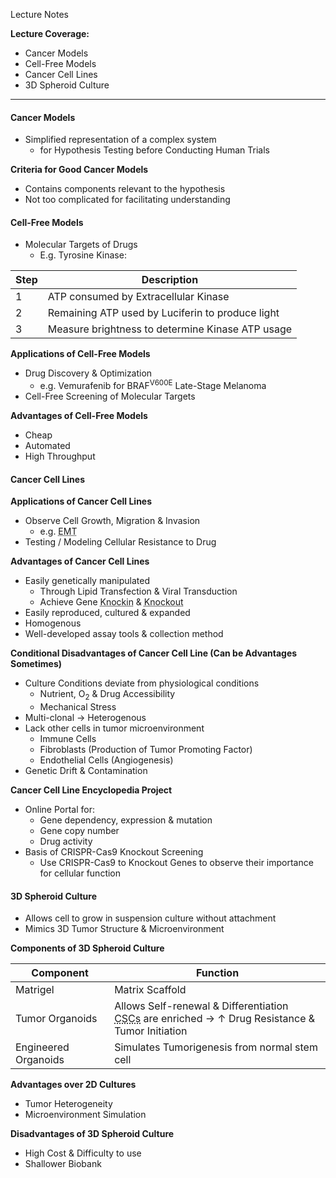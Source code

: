 Lecture Notes

**Lecture Coverage:**
- Cancer Models
- Cell-Free Models
- Cancer Cell Lines
- 3D Spheroid Culture

---
#### **Cancer Models**
- Simplified representation of a complex system
	- for Hypothesis Testing before Conducting Human Trials

**Criteria for Good Cancer Models**
- Contains components relevant to the hypothesis
- Not too complicated for facilitating understanding


#### **Cell-Free Models**
- Molecular Targets of Drugs
	- E.g. Tyrosine Kinase:

| Step | Description                                      |
| ---- | ------------------------------------------------ |
| 1    | ATP consumed by Extracellular Kinase             |
| 2    | Remaining ATP used by Luciferin to produce light |
| 3    | Measure brightness to determine Kinase ATP usage |

**Applications of Cell-Free Models**
- Drug Discovery & Optimization
	- e.g. Vemurafenib for BRAF<sup>V600E</sup> Late-Stage Melanoma
- Cell-Free Screening of Molecular Targets

**Advantages of Cell-Free Models**
- Cheap
- Automated
- High Throughput


#### **Cancer Cell Lines**
**Applications of Cancer Cell Lines**
- Observe Cell Growth, Migration & Invasion
	- e.g. <abbr Title="Epithelial-to-Mesenchymal Transition">EMT</abbr>
- Testing / Modeling Cellular Resistance to Drug

**Advantages of Cancer Cell Lines**
- Easily genetically manipulated
	- Through Lipid Transfection & Viral Transduction
	- Achieve Gene <abbr Title="Insertion of Exogenous Gene">Knockin</abbr> & <abbr Title="Inactivation / Deletion of Gene">Knockout</abbr>
- Easily reproduced, cultured & expanded
- Homogenous
- Well-developed assay tools & collection method

**Conditional Disadvantages of Cancer Cell Line (Can be Advantages Sometimes)**
- Culture Conditions deviate from physiological conditions
	- Nutrient, O<sub>2</sub> & Drug Accessibility
	- Mechanical Stress
- Multi-clonal → Heterogenous
- Lack other cells in tumor microenvironment
	- Immune Cells
	- Fibroblasts (Production of Tumor Promoting Factor)
	- Endothelial Cells (Angiogenesis)
- Genetic Drift & Contamination

**Cancer Cell Line Encyclopedia Project**
- Online Portal for:
	- Gene dependency, expression & mutation
	- Gene copy number
	- Drug activity
- Basis of CRISPR-Cas9 Knockout Screening
	- Use CRISPR-Cas9 to Knockout Genes to observe their importance for cellular function


#### **3D Spheroid Culture**
- Allows cell to grow in suspension culture without attachment
- Mimics 3D Tumor Structure & Microenvironment

**Components of 3D Spheroid Culture**

| Component            | Function                                                                                                                                 |
| -------------------- | ---------------------------------------------------------------------------------------------------------------------------------------- |
| Matrigel             | Matrix Scaffold                                                                                                                          |
| Tumor Organoids      | Allows Self-renewal & Differentiation<br><abbr Title="Cancer Stem Cells">CSCs</abbr> are enriched → ↑ Drug Resistance & Tumor Initiation |
| Engineered Organoids | Simulates Tumorigenesis from normal stem cell                                                                                            |

**Advantages over 2D Cultures**
- Tumor Heterogeneity
- Microenvironment Simulation

**Disadvantages of 3D Spheroid Culture**
- High Cost & Difficulty to use
- Shallower Biobank